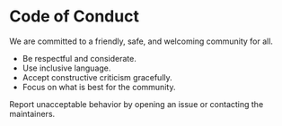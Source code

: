 # Code of Conduct

We are committed to a friendly, safe, and welcoming community for all.

- Be respectful and considerate.
- Use inclusive language.
- Accept constructive criticism gracefully.
- Focus on what is best for the community.

Report unacceptable behavior by opening an issue or contacting the maintainers.
